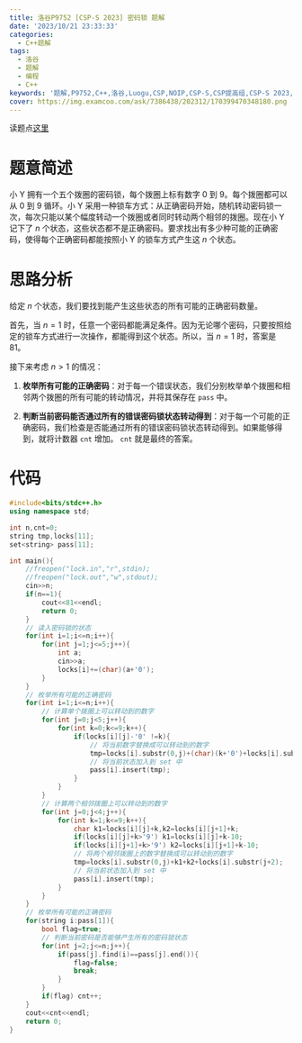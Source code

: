 ```yaml
---
title: 洛谷P9752 [CSP-S 2023] 密码锁 题解
date: '2023/10/21 23:33:33' 
categories: 
  - C++题解 
tags: 
  - 洛谷 
  - 题解 
  - 编程 
  - C++ 
keywords: '题解,P9752,C++,洛谷,Luogu,CSP,NOIP,CSP-S,CSP提高组,CSP-S 2023,CSP 2023' 
cover: https://img.examcoo.com/ask/7386438/202312/170399470348180.png
---
```


读题点[这里](https://www.luogu.com.cn/problem/P9752)

# 题意简述

小 Y 拥有一个五个拨圈的密码锁，每个拨圈上标有数字 $0$ 到 $9$。每个拨圈都可以从 $0$ 到 $9$ 循环。小 Y 采用一种锁车方式：从正确密码开始，随机转动密码锁一次，每次只能以某个幅度转动一个拨圈或者同时转动两个相邻的拨圈。现在小 Y 记下了 $n$ 个状态，这些状态都不是正确密码。要求找出有多少种可能的正确密码，使得每个正确密码都能按照小 Y 的锁车方式产生这 $n$ 个状态。

# 思路分析

给定 $n$ 个状态，我们要找到能产生这些状态的所有可能的正确密码数量。

首先，当 $n=1$ 时，任意一个密码都能满足条件。因为无论哪个密码，只要按照给定的锁车方式进行一次操作，都能得到这个状态。所以，当 $n=1$ 时，答案是 $81$。

接下来考虑 $n>1$ 的情况：

1. **枚举所有可能的正确密码**：对于每一个错误状态，我们分别枚举单个拨圈和相邻两个拨圈的所有可能的转动情况，并将其保存在 `pass` 中。

2. **判断当前密码能否通过所有的错误密码锁状态转动得到**：对于每一个可能的正确密码，我们检查是否能通过所有的错误密码锁状态转动得到。如果能够得到，就将计数器 `cnt` 增加。 `cnt` 就是最终的答案。

# 代码

```C++
#include<bits/stdc++.h>
using namespace std;

int n,cnt=0;
string tmp,locks[11];
set<string> pass[11];

int main(){
	//freopen("lock.in","r",stdin);
	//freopen("lock.out","w",stdout);
	cin>>n;
	if(n==1){
		cout<<81<<endl;
		return 0;
	}
	// 读入密码锁的状态
	for(int i=1;i<=n;i++){
		for(int j=1;j<=5;j++){
			int a;
			cin>>a;
			locks[i]+=(char)(a+'0');
		}
	} 
	// 枚举所有可能的正确密码
	for(int i=1;i<=n;i++){
		// 计算单个拨圈上可以转动到的数字
		for(int j=0;j<5;j++){
			for(int k=0;k<=9;k++){
				if(locks[i][j]-'0' !=k){
					// 将当前数字替换成可以转动到的数字
					tmp=locks[i].substr(0,j)+(char)(k+'0')+locks[i].substr(j+1);
					// 将当前状态加入到 set 中
					pass[i].insert(tmp);
				}
			}
		}
		// 计算两个相邻拨圈上可以转动到的数字
		for(int j=0;j<4;j++){
			for(int k=1;k<=9;k++){
				char k1=locks[i][j]+k,k2=locks[i][j+1]+k;
				if(locks[i][j]+k>'9') k1=locks[i][j]+k-10;
				if(locks[i][j+1]+k>'9') k2=locks[i][j+1]+k-10;
				// 将两个相邻拨圈上的数字替换成可以转动到的数字
				tmp=locks[i].substr(0,j)+k1+k2+locks[i].substr(j+2);
				// 将当前状态加入到 set 中
				pass[i].insert(tmp);
			}
		}
	}
	// 枚举所有可能的正确密码
	for(string i:pass[1]){
		bool flag=true;
		// 判断当前密码是否能够产生所有的密码锁状态
		for(int j=2;j<=n;j++){
			if(pass[j].find(i)==pass[j].end()){
				flag=false;
				break;
			}
		}
		if(flag) cnt++;
	}
	cout<<cnt<<endl;
	return 0;
}
```

